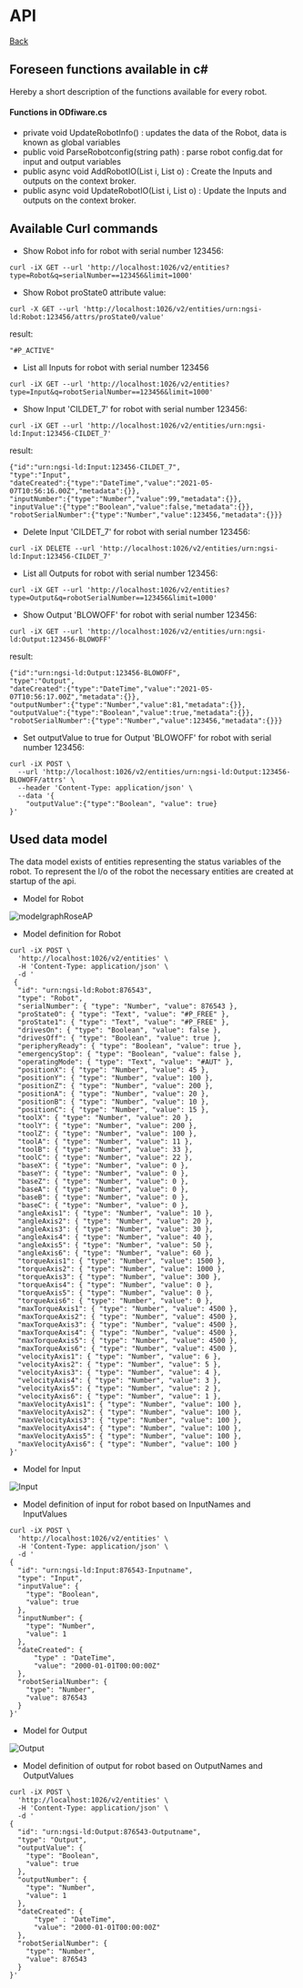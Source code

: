 # API

[Back](../ReadMe.md#api)

## Foreseen functions available in c#<a name="c#functions"></a>

Hereby a short description of the functions available for every robot. 
#### Functions in ODfiware.cs

- private void UpdateRobotInfo() : updates the data of the Robot, data is known as global variables
- public void ParseRobotconfig(string path) : parse robot config.dat for input and output variables
- public async void AddRobotIO(List<RobotInput> i, List<RobotOutput> o) : Create the Inputs and outputs on the context broker.
- public async void UpdateRobotIO(List<RobotInput> i, List<RobotOutput> o) : Update the Inputs and outputs on the context broker.

## Available Curl commands <a name="curlcommands"></a>

- Show Robot info for robot  with serial number 123456:
```
curl -iX GET --url 'http://localhost:1026/v2/entities?type=Robot&q=serialNumber==123456&limit=1000'
```
- Show Robot proState0 attribute value:
```
curl -X GET --url 'http://localhost:1026/v2/entities/urn:ngsi-ld:Robot:123456/attrs/proState0/value'
```
result:
```
"#P_ACTIVE"
```
- List all Inputs for robot with serial number 123456
```
curl -iX GET --url 'http://localhost:1026/v2/entities?type=Input&q=robotSerialNumber==123456&limit=1000'
```
- Show Input 'CILDET_7' for robot with serial number 123456:
```
curl -iX GET --url 'http://localhost:1026/v2/entities/urn:ngsi-ld:Input:123456-CILDET_7'
```
result:
```
{"id":"urn:ngsi-ld:Input:123456-CILDET_7",
"type":"Input",
"dateCreated":{"type":"DateTime","value":"2021-05-07T10:56:16.00Z","metadata":{}},
"inputNumber":{"type":"Number","value":99,"metadata":{}},
"inputValue":{"type":"Boolean","value":false,"metadata":{}},
"robotSerialNumber":{"type":"Number","value":123456,"metadata":{}}}
```

- Delete Input 'CILDET_7' for robot with serial number 123456:
```
curl -iX DELETE --url 'http://localhost:1026/v2/entities/urn:ngsi-ld:Input:123456-CILDET_7'
```
- List all Outputs for robot with serial number 123456:
```
curl -iX GET --url 'http://localhost:1026/v2/entities?type=Output&q=robotSerialNumber==123456&limit=1000'
```
- Show Output 'BLOWOFF' for robot with serial number 123456:
```
curl -iX GET --url 'http://localhost:1026/v2/entities/urn:ngsi-ld:Output:123456-BLOWOFF'
```
result:
```
{"id":"urn:ngsi-ld:Output:123456-BLOWOFF",
"type":"Output",
"dateCreated":{"type":"DateTime","value":"2021-05-07T10:56:17.00Z","metadata":{}},
"outputNumber":{"type":"Number","value":81,"metadata":{}},
"outputValue":{"type":"Boolean","value":true,"metadata":{}},
"robotSerialNumber":{"type":"Number","value":123456,"metadata":{}}}
```

- Set outputValue to true for  Output 'BLOWOFF' for robot with serial number 123456:
```
curl -iX POST \
  --url 'http://localhost:1026/v2/entities/urn:ngsi-ld:Output:123456-BLOWOFF/attrs' \
  --header 'Content-Type: application/json' \
  --data '{
    "outputValue":{"type":"Boolean", "value": true}
}'
```

## Used data model<a name="datamodel"></a>

The data model exists of entities representing the status variables of the robot. To represent the I/o of the robot the necessary entities are created at startup of the api.

- Model for Robot

![modelgraphRoseAP](images/modelgraphRoseAP.png)

- Model definition for Robot

```
curl -iX POST \
  'http://localhost:1026/v2/entities' \
  -H 'Content-Type: application/json' \
  -d '
 {
  "id": "urn:ngsi-ld:Robot:876543",
  "type": "Robot",
  "serialNumber": { "type": "Number", "value": 876543 },
  "proState0": { "type": "Text", "value": "#P_FREE" },
  "proState1": { "type": "Text", "value": "#P_FREE" },
  "drivesOn": { "type": "Boolean", "value": false },
  "drivesOff": { "type": "Boolean", "value": true },
  "peripheryReady": { "type": "Boolean", "value": true },
  "emergencyStop": { "type": "Boolean", "value": false },
  "operatingMode": { "type": "Text", "value": "#AUT" },
  "positionX": { "type": "Number", "value": 45 },
  "positionY": { "type": "Number", "value": 100 },
  "positionZ": { "type": "Number", "value": 200 },
  "positionA": { "type": "Number", "value": 20 },
  "positionB": { "type": "Number", "value": 10 },
  "positionC": { "type": "Number", "value": 15 },
  "toolX": { "type": "Number", "value": 20 },
  "toolY": { "type": "Number", "value": 200 },
  "toolZ": { "type": "Number", "value": 100 },
  "toolA": { "type": "Number", "value": 11 },
  "toolB": { "type": "Number", "value": 33 },
  "toolC": { "type": "Number", "value": 22 },
  "baseX": { "type": "Number", "value": 0 },
  "baseY": { "type": "Number", "value": 0 },
  "baseZ": { "type": "Number", "value": 0 },
  "baseA": { "type": "Number", "value": 0 },
  "baseB": { "type": "Number", "value": 0 },
  "baseC": { "type": "Number", "value": 0 },
  "angleAxis1": { "type": "Number", "value": 10 },
  "angleAxis2": { "type": "Number", "value": 20 },
  "angleAxis3": { "type": "Number", "value": 30 },
  "angleAxis4": { "type": "Number", "value": 40 },
  "angleAxis5": { "type": "Number", "value": 50 },
  "angleAxis6": { "type": "Number", "value": 60 },
  "torqueAxis1": { "type": "Number", "value": 1500 },
  "torqueAxis2": { "type": "Number", "value": 1000 },
  "torqueAxis3": { "type": "Number", "value": 300 },
  "torqueAxis4": { "type": "Number", "value": 0 },
  "torqueAxis5": { "type": "Number", "value": 0 },
  "torqueAxis6": { "type": "Number", "value": 0 },
  "maxTorqueAxis1": { "type": "Number", "value": 4500 },
  "maxTorqueAxis2": { "type": "Number", "value": 4500 },
  "maxTorqueAxis3": { "type": "Number", "value": 4500 },
  "maxTorqueAxis4": { "type": "Number", "value": 4500 },
  "maxTorqueAxis5": { "type": "Number", "value": 4500 },
  "maxTorqueAxis6": { "type": "Number", "value": 4500 },
  "velocityAxis1": { "type": "Number", "value": 6 },
  "velocityAxis2": { "type": "Number", "value": 5 },
  "velocityAxis3": { "type": "Number", "value": 4 },
  "velocityAxis4": { "type": "Number", "value": 3 },
  "velocityAxis5": { "type": "Number", "value": 2 },
  "velocityAxis6": { "type": "Number", "value": 1 },
  "maxVelocityAxis1": { "type": "Number", "value": 100 },
  "maxVelocityAxis2": { "type": "Number", "value": 100 },
  "maxVelocityAxis3": { "type": "Number", "value": 100 },
  "maxVelocityAxis4": { "type": "Number", "value": 100 },
  "maxVelocityAxis5": { "type": "Number", "value": 100 },
  "maxVelocityAxis6": { "type": "Number", "value": 100 }
}'
```

- Model for Input

![Input](images/Input.PNG)

- Model definition of input for robot based on InputNames and InputValues
```
curl -iX POST \
  'http://localhost:1026/v2/entities' \
  -H 'Content-Type: application/json' \
  -d '
{
  "id": "urn:ngsi-ld:Input:876543-Inputname",
  "type": "Input",
  "inputValue": {
    "type": "Boolean",
    "value": true
  },
  "inputNumber": {
    "type": "Number",
    "value": 1
  },
  "dateCreated": {
      "type" : "DateTime",
      "value": "2000-01-01T00:00:00Z"
  },
  "robotSerialNumber": {
    "type": "Number",
    "value": 876543
  }
}'
```
- Model for Output

![Output](images/Output.PNG)

- Model definition of output for robot  based on OutputNames and OutputValues
```
curl -iX POST \
  'http://localhost:1026/v2/entities' \
  -H 'Content-Type: application/json' \
  -d '
{
  "id": "urn:ngsi-ld:Output:876543-Outputname",
  "type": "Output",
  "outputValue": {
    "type": "Boolean",
    "value": true
  },
  "outputNumber": {
    "type": "Number",
    "value": 1
  },
  "dateCreated": {
      "type" : "DateTime",
      "value": "2000-01-01T00:00:00Z"
  },
  "robotSerialNumber": {
    "type": "Number",
    "value": 876543
  }
}'
```
